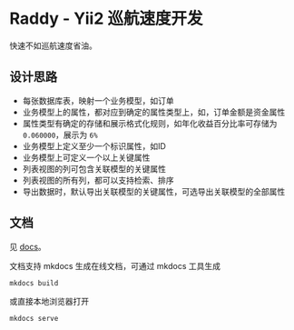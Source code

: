 Raddy - Yii2 巡航速度开发
=========================

快速不如巡航速度省油。

设计思路
--------

- 每张数据库表，映射一个业务模型，如订单
- 业务模型上的属性，都对应到确定的属性类型上，如，订单金额是资金属性
- 属性类型有确定的存储和展示格式化规则，如年化收益百分比率可存储为 `0.060000`，展示为 `6%`
- 业务模型上定义至少一个标识属性，如ID
- 业务模型上可定义一个以上关键属性
- 列表视图的列可包含关联模型的关键属性
- 列表视图的所有列，都可以支持检索、排序
- 导出数据时，默认导出关联模型的关键属性，可选导出关联模型的全部属性

文档
----

见 [docs](docs/index.md)。

文档支持 mkdocs 生成在线文档，可通过 mkdocs 工具生成

```
mkdocs build
```

或直接本地浏览器打开

```
mkdocs serve
```
